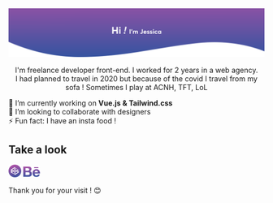 <img src='https://github.com/JessicaThi/JessicaThi/blob/master/images/hi.svg' alt='hey'>

<p align="center">I'm freelance developer front-end. I worked for 2 years in a web agency.<br/>     
 I had planned to travel in 2020 but because of the covid I travel from my sofa ! Sometimes I play at ACNH, TFT, LoL</p>


🌱 I’m currently working on **Vue.js & Tailwind.css**     
👯 I’m looking to collaborate with designers    
⚡ Fun fact: I have an insta food !    

## Take a look 

[<img src='https://github.com/JessicaThi/JessicaThi/blob/master/images/codepen.svg' alt='codepen' height='25'>](https://codepen.io/jessicathi-the-encoder)  [<img src='https://github.com/JessicaThi/JessicaThi/blob/master/images/be.svg' alt='behance' height='22'>](https://www.behance.net/thielemans1ef3)    
 
 Thank you for your visit ! 😊

<!--
**JessicaThi/JessicaThi** is a ✨ _special_ ✨ repository because its `README.md` (this file) appears on your GitHub profile.

Here are some ideas to get you started:

- 🔭 I’m currently working on ...
- 🌱 I’m currently learning ...
- 👯 I’m looking to collaborate on ...
- 🤔 I’m looking for help with ...
- 💬 Ask me about ...
- 📫 How to reach me: ...
- 😄 Pronouns: ...
- ⚡ Fun fact: ...
-->

